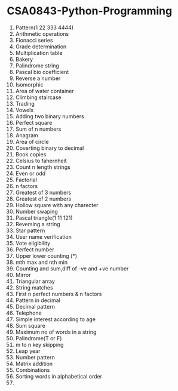 # CSA0843-Python-Programming

1. Pattern(1 22 333 4444)
2. Arithmetic operations
3. Fionacci series
4. Grade determination
5. Multiplication table
6. Bakery
7. Palindrome string
8. Pascal bio coefficient
9. Reverse a number
10. Isomorphic
11. Area of water container
12. Climbing staircase
13. Trading
14. Vowels
15. Adding two binary numbers
16. Perfect square
17. Sum of n numbers
18. Anagram
19. Area of circle
20. Coverting binary to decimal
21. Book copies
22. Celsius to fahernheit
23. Count n length strings
24. Even or odd
25. Factorial
26. n factors
27. Greatest of 3 numbers
28. Greatest of 2 numbers
29. Hollow square with any charecter 
30. Number swaping
31. Pascal triangle(1 11 121)
32. Reversing a string
33. Star pattern
34. User name verification
35. Vote eligibility
36. Perfect number
37. Upper lower counting (*)
38. mth max and nth min
39. Counting and sum,diff of -ve and +ve number
40. Mirror 
41. Triangular array
42. String matches
43. First n perfect numbers & n factors
44. Pattern in decimal
45. Decimal pattern
46. Telephone
47. Simple interest according to age
48. Sum square
49. Maximum no of words in a string
50. Palindrome(T or F)
51. m to n key skipping
52. Leap year
53. Number pattern
54. Matrix addition
55. Combinations
56. Sorting words in alphabetical order
57. 
